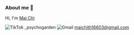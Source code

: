 ### About me 👋
Hi, I'm [Mai Chi](https://github.com/maichi0568)

![TikTok](https://img.shields.io/badge/TikTok-%23000000.svg?style=for-the-badge&logo=TikTok&logoColor=white) _psychogarden
![Gmail](https://img.shields.io/badge/Gmail-D14836?style=for-the-badge&logo=gmail&logoColor=white) maichith16603@gmail.com

